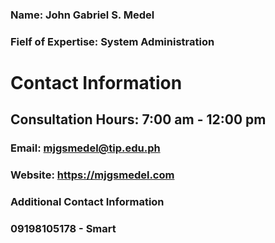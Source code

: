 
### Name: John Gabriel S. Medel
### Fielf of Expertise: System Administration
# Contact Information
## Consultation Hours: 7:00 am - 12:00 pm
### Email: mjgsmedel@tip.edu.ph
### Website: https://mjgsmedel.com
### Additional Contact Information
### 09198105178 - Smart
